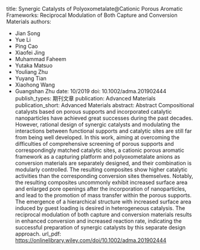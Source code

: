 title: Synergic Catalysts of Polyoxometalate@Cationic Porous Aromatic  Frameworks: Reciprocal Modulation of Both Capture and Conversion  Materials
authors:
- Jian Song
- Yue Li
- Ping Cao
- Xiaofei Jing
- Muhammad Faheem
- Yutaka Matsuo
- Youliang Zhu
- Yuyang Tian
- Xiaohong Wang
- Guangshan Zhu
date: 10/2019
doi: 10.1002/adma.201902444
publish_types: 期刊文章
publication: Advanced Materials
publication_short: Advanced Materials
abstract: Abstract             Compositional catalysts based on porous supports and  incorporated catalytic nanoparticles have achieved great successes  during the past decades. However, rational design of synergic catalysts  and modulating the interactions between functional supports and  catalytic sites are still far from being well developed. In this work,  aiming at overcoming the difficulties of comprehensive screening of  porous supports and correspondingly matched catalytic sites, a cationic  porous aromatic framework as a capturing platform and polyoxometalate  anions as conversion materials are separately designed, and their  combination is modularly controlled. The resulting composites show  higher catalytic activities than the corresponding conversion sites  themselves. Notably, the resulting composites uncommonly exhibit  increased surface area and enlarged pore openings after the  incorporation of nanoparticles, and lead to the promotion of mass  transfer within the porous supports. The emergence of a hierarchical  structure with increased surface area induced by guest loading is  desired in heterogeneous catalysis. The reciprocal modulation of both  capture and conversion materials results in enhanced conversion and  increased reaction rate, indicating the successful preparation of  synergic catalysts by this separate design approach.
url_pdf: https://onlinelibrary.wiley.com/doi/10.1002/adma.201902444

